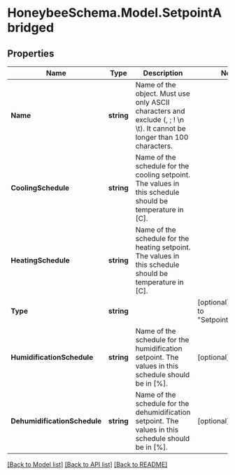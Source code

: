 
# HoneybeeSchema.Model.SetpointAbridged

## Properties

Name | Type | Description | Notes
------------ | ------------- | ------------- | -------------
**Name** | **string** | Name of the object. Must use only ASCII characters and exclude (, ; ! \\n \\t). It cannot be longer than 100 characters. | 
**CoolingSchedule** | **string** | Name of the schedule for the cooling setpoint. The values in this schedule should be temperature in [C]. | 
**HeatingSchedule** | **string** | Name of the schedule for the heating setpoint. The values in this schedule should be temperature in [C]. | 
**Type** | **string** |  | [optional] [default to "SetpointAbridged"]
**HumidificationSchedule** | **string** | Name of the schedule for the humidification setpoint. The values in this schedule should be in [%]. | [optional] 
**DehumidificationSchedule** | **string** | Name of the schedule for the dehumidification setpoint. The values in this schedule should be in [%]. | [optional] 

[[Back to Model list]](../README.md#documentation-for-models)
[[Back to API list]](../README.md#documentation-for-api-endpoints)
[[Back to README]](../README.md)

